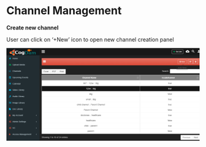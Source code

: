 # Channel Management

**Create new channel**

User can click on ‘+New’ icon to open new channel creation panel

![](../../../.gitbook/assets/image%20%2819%29.png)

